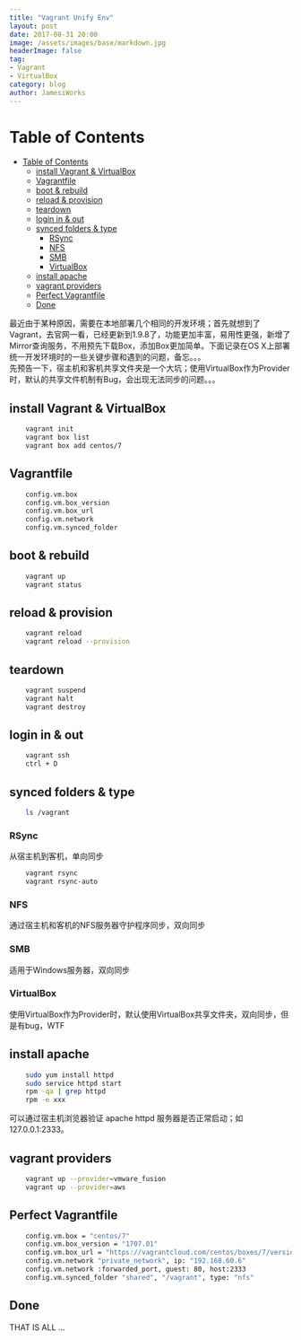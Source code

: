 ```yaml
---
title: "Vagrant Unify Env"
layout: post
date: 2017-08-31 20:00
image: /assets/images/base/markdown.jpg
headerImage: false
tag:
- Vagrant
- VirtualBox
category: blog
author: JamesiWorks
---
```


Table of Contents
=================

  * [Table of Contents](#table-of-contents)
      * [install Vagrant &amp; VirtualBox](#install-vagrant--virtualbox)
      * [Vagrantfile](#vagrantfile)
      * [boot &amp; rebuild](#boot--rebuild)
      * [reload &amp; provision](#reload--provision)
      * [teardown](#teardown)
      * [login in &amp; out](#login-in--out)
      * [synced folders &amp; type](#synced-folders--type)
         * [RSync](#rsync)
         * [NFS](#nfs)
         * [SMB](#smb)
         * [VirtualBox](#virtualbox)
      * [install apache](#install-apache)
      * [vagrant providers](#vagrant-providers)
      * [Perfect Vagrantfile](#perfect-vagrantfile)
      * [Done](#done)

最近由于某种原因，需要在本地部署几个相同的开发环境；首先就想到了Vagrant，去官网一看，已经更新到1.9.8了，功能更加丰富，易用性更强，新增了Mirror查询服务，不用预先下载Box，添加Box更加简单。下面记录在OS X上部署统一开发环境时的一些关键步骤和遇到的问题，备忘。。。<br />
先预告一下，宿主机和客机共享文件夹是一个大坑；使用VirtualBox作为Provider时，默认的共享文件机制有Bug，会出现无法同步的问题。。。<br />

## install Vagrant & VirtualBox
```sh
    vagrant init
    vagrant box list
    vagrant box add centos/7
```

## Vagrantfile
```sh
    config.vm.box
    config.vm.box_version
    config.vm.box_url
    config.vm.network
    config.vm.synced_folder
```

## boot & rebuild
```sh
    vagrant up
    vagrant status
```

## reload & provision
```sh
    vagrant reload
    vagrant reload --provision
```

## teardown
```sh
    vagrant suspend
    vagrant halt
    vagrant destroy
```

## login in & out
```sh
    vagrant ssh
    ctrl + D
```

## synced folders & type
```sh
    ls /vagrant
```

### RSync
从宿主机到客机，单向同步
```sh
    vagrant rsync
    vagrant rsync-auto
```

### NFS
通过宿主机和客机的NFS服务器守护程序同步，双向同步

### SMB
适用于Windows服务器，双向同步

### VirtualBox
使用VirtualBox作为Provider时，默认使用VirtualBox共享文件夹，双向同步，但是有bug，WTF

## install apache
```sh
    sudo yum install httpd
    sudo service httpd start
    rpm -qa | grep httpd
    rpm -e xxx
```
可以通过宿主机浏览器验证 apache httpd 服务器是否正常启动；如 127.0.0.1:2333。

## vagrant providers
```sh
    vagrant up --provider=vmware_fusion
    vagrant up --provider=aws
```

## Perfect Vagrantfile
```sh
    config.vm.box = "centos/7"
    config.vm.box_version = "1707.01"
    config.vm.box_url = "https://vagrantcloud.com/centos/boxes/7/versions/1707.01/providers/virtualbox.box"
    config.vm.network "private_network", ip: "192.168.60.6"
    config.vm.network :forwarded_port, guest: 80, host:2333
    config.vm.synced_folder "shared", "/vagrant", type: "nfs"
```

## Done
THAT IS ALL ...
